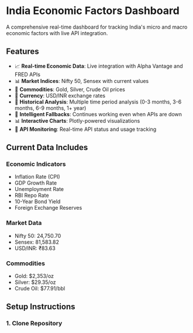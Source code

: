 # India Economic Factors Dashboard

A comprehensive real-time dashboard for tracking India's micro and macro economic factors with live API integration.

## Features

- 📈 **Real-time Economic Data**: Live integration with Alpha Vantage and FRED APIs
- 📊 **Market Indices**: Nifty 50, Sensex with current values
- 🥇 **Commodities**: Gold, Silver, Crude Oil prices
- 💱 **Currency**: USD/INR exchange rates
- 📅 **Historical Analysis**: Multiple time period analysis (0-3 months, 3-6 months, 6-9 months, 1+ year)
- 🔄 **Intelligent Fallbacks**: Continues working even when APIs are down
- 📊 **Interactive Charts**: Plotly-powered visualizations
- 🔌 **API Monitoring**: Real-time API status and usage tracking

## Current Data Includes

### Economic Indicators
- Inflation Rate (CPI)
- GDP Growth Rate
- Unemployment Rate
- RBI Repo Rate
- 10-Year Bond Yield
- Foreign Exchange Reserves

### Market Data
- Nifty 50: 24,750.70
- Sensex: 81,583.82
- USD/INR: ₹83.63

### Commodities
- Gold: $2,353/oz
- Silver: $29.35/oz
- Crude Oil: $77.91/bbl

## Setup Instructions

### 1. Clone Repository
